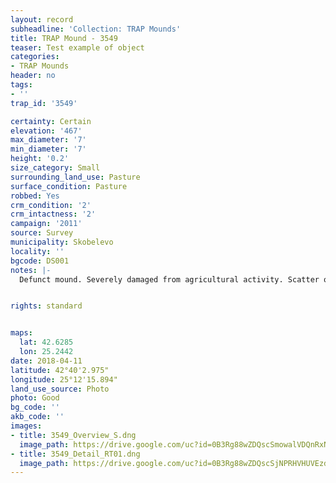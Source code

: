 ```yaml
---
layout: record
subheadline: 'Collection: TRAP Mounds'
title: TRAP Mound - 3549
teaser: Test example of object
categories:
- TRAP Mounds
header: no
tags:
- ''
trap_id: '3549'

certainty: Certain
elevation: '467'
max_diameter: '7'
min_diameter: '7'
height: '0.2'
size_category: Small
surrounding_land_use: Pasture
surface_condition: Pasture
robbed: Yes
crm_condition: '2'
crm_intactness: '2'
campaign: '2011'
source: Survey
municipality: Skobelevo
locality: ''
bgcode: DS001
notes: |-
  Defunct mound. Severely damaged from agricultural activity. Scatter of medium-sized stones.


rights: standard


maps:
  lat: 42.6285
  lon: 25.2442
date: 2018-04-11
latitude: 42°40'2.975"
longitude: 25°12'15.894"
land_use_source: Photo
photo: Good
bg_code: ''
akb_code: ''
images:
- title: 3549_Overview_S.dng
  image_path: https://drive.google.com/uc?id=0B3Rg88wZDQscSmowalVDQnRxNkE
- title: 3549_Detail_RT01.dng
  image_path: https://drive.google.com/uc?id=0B3Rg88wZDQscSjNPRHVHUVEzdHM
---
```

